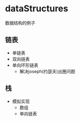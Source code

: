 # dataStructures
数据结构的例子
## 链表
- 单链表
- 双向链表
- 单向环形链表
    -   解决joseph(约瑟夫)出圈问题
    
## 栈
- 模拟实现
    - 数组
    - 单向链表    